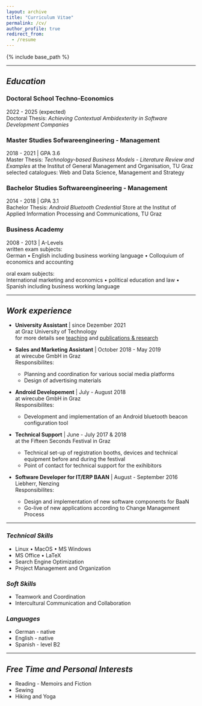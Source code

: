 ```yaml
---
layout: archive
title: "Curriculum Vitae"
permalink: /cv/
author_profile: true
redirect_from:
  - /resume
---
```


{% include base_path %}

---

## *Education*

### Doctoral School Techno-Economics
  2022 - 2025 (expected) <br />
  Doctoral Thesis: *Achieving Contextual Ambidexterity in Software Development Companies* 

### Master Studies Sofwareengineering - Management
  2018 - 2021 | GPA 3.6 <br />
  Master Thesis: *Technology-based Business Models - Literature Review and Examples* at the Institut of General Management and Organisation, TU Graz <br />
  selected catalogues: Web and Data Science, Management and Strategy

### Bachelor Studies Softwareengineering - Management
  2014 - 2018 | GPA 3.1 <br />
  Bachelor Thesis: *Android Bluetooth Credential* Store at the Institut of Applied Information Processing and Communications, TU Graz


### Business Academy
  2008 - 2013 | A-Levels <br />
  written exam subjects: <br />
  German • English including business working language • Colloquium of economics and accounting <br />
  
  oral exam subjects: <br />
  International marketing and economics • political education and law • Spanish including business working language

---

## *Work experience*

* **University Assistant** | since Dezember 2021 <br />
  at Graz University of Technology <br />
  for more details see [teaching](https://camillareis.github.io/teaching/) and [publications & research](https://camillareis.github.io/reserach-publications/)

* **Sales and Marketing Assistant** | October 2018 - May 2019 <br />
  at wirecube GmbH in Graz <br />
  Responsibilites:
  * Planning and coordination for various social media platforms 
  * Design of advertising materials


* **Android Developement** | July - August 2018 <br />
  at wirecube GmbH in Graz <br />
  Responsibilites:
  * Development and implementation of an Android bluetooth beacon configuration tool


* **Technical Support** | June - July 2017 & 2018 <br />
  at the Fifteen Seconds Festival in Graz <br />
  *  Technical set-up of registration booths, devices and technical equipment before and during the festival
  *  Point of contact for technical support for the exihibitors


* **Software Developer for IT/ERP BAAN** | August - September 2016 <br />
  Liebherr, Nenzing <br />
  Responsibilites:
  * Design and implementation of new software components for BaaN 
  * Go-live of new applications according to Change Management Process

---

### *Technical Skills*
  * Linux • MacOS • MS Windows
  * MS Office • LaTeX
  * Search Engine Optimization
  * Project Management and Organization


### *Soft Skills*
  * Teamwork and Coordination
  * Intercultural Communication and Collaboration


### *Languages*
  * German - native
  * English - native
  * Spanish - level B2

---

## *Free Time and Personal Interests*
  * Reading - Memoirs and Fiction
  * Sewing 
  * Hiking and Yoga


<!-- Publications
======
  <ul>{% for post in site.publications %}
    {% include archive-single-cv.html %}
  {% endfor %}</ul> -->
  
<!-- Talks
======
  <ul>{% for post in site.talks %}
    {% include archive-single-talk-cv.html %}
  {% endfor %}</ul> -->
  
<!-- Teaching
======
  <ul>{% for post in site.teaching %}
    {% include archive-single-cv.html %}
  {% endfor %}</ul> -->
  
<!-- Service and leadership
======
* Currently signed in to 43 different slack teams -->

